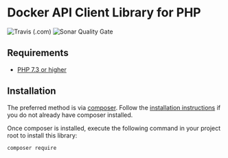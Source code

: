 # Docker API Client Library for PHP #
![Travis (.com)](https://img.shields.io/travis/com/Morgonus/docker-api-php-client?label=Travis%20CI%20Build&style=for-the-badge)
![Sonar Quality Gate](https://img.shields.io/sonar/quality_gate/Morgonus_docker-api-php-client?server=https%3A%2F%2Fsonarcloud.io&style=for-the-badge)

## Requirements ##
* [PHP 7.3 or higher](https://www.php.net/)

## Installation ##
The preferred method is via [composer](https://getcomposer.org/). Follow the
[installation instructions](https://getcomposer.org/doc/00-intro.md) if you do not already have
composer installed.


Once composer is installed, execute the following command in your project root to install this library:

```sh
composer require
```
